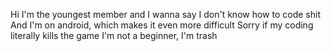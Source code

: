 Hi
I'm the youngest member and I wanna say
I don't know how to code shit
And I'm on android, which makes it even more difficult
Sorry if my coding literally kills the game
I'm not a beginner, I'm trash
